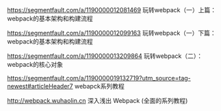 https://segmentfault.com/a/1190000012081469
玩转webpack（一）上篇：webpack的基本架构和构建流程


https://segmentfault.com/a/1190000012099163
玩转webpack（一）下篇：webpack的基本架构和构建流程

https://segmentfault.com/a/1190000013209864
玩转webpack（二）：webpack的核心对象


https://segmentfault.com/a/1190000019132719?utm_source=tag-newest#articleHeader7
webapck系列教程

http://webpack.wuhaolin.cn
深入浅出 Webpack (全面的系列教程)